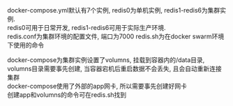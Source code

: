 docker-compose.yml默认有7个实例, redis0为单机实例, redis1-redis6为集群实例.  
redis0可用于日常开发, redis1-redis6可用于实际生产环境.  
redis.conf为集群环境的配置文件, 端口为7000
redis.sh为在docker swarm环境下使用的命令

docker-compose为集群实例设置了volumns, 挂载到容器内的/data目录, volumns目录需要事先创建, 当容器宕机后重启数据不会丢失, 且会自动重新连接集群  
docker-compose使用了外部的app网卡, 所以需要事先创建好网卡  
创建app和volumns的命令可在redis.sh找到  
